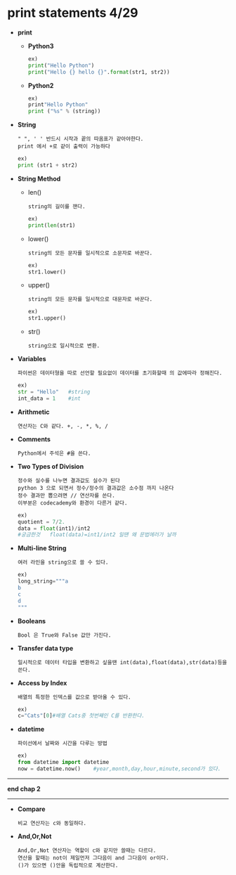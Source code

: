 print statements 4/29
=====================
* **print**

	*	**Python3**

			
		```python
		ex)
		print("Hello Python")
		print("Hello {} hello {}".format(str1, str2))
		```


	*	**Python2**


		```python
		ex)
		print"Hello Python"
		print ("%s" % (string))
		```

*	**String**

		" ", ' ' 반드시 시작과 끝의 따옴표가 같아야한다.
		print 에서 +로 같이 출력이 가능하다 

	```python		
	ex) 
	print (str1 + str2)
	```

*	**String Method**

	*	len()

			string의 길이를 잰다.


		```python
		ex)	
		print(len(str1)
		```

	*	lower()

			string의 모든 문자를 일시적으로 소문자로 바꾼다. 

		```python			
		ex)	
		str1.lower()
		```
	
	*	upper()

			string의 모든 문자를 일시적으로 대문자로 바꾼다.
		```python
		ex)
		str1.upper()
		```

	*	str()

			string으로 일시적으로 변환.


*	**Variables**

		파이썬은 데이터형을 따로 선언할 필요없이 데이터를 초기화할때 의 값에따라 정해진다. 

	```python
	ex)	
	str = "Hello"	#string
	int_data = 1	#int
	```

*	**Arithmetic**

		연산자는 C와 같다. +, -, *, %, /


*	**Comments**

		Python에서 주석은 #을 쓴다.


*	**Two Types of Division**

		정수와 실수를 나누면 결과값도 실수가 된다
		python 3 으로 되면서 정수/정수의 결과값은 소수점 까지 나온다
		정수 결과만 뽑으려면 // 연산자를 쓴다.
		이부분은 codecademy와 환경이 다른거 같다.

	```python
	ex)
	quotient = 7/2.
	data = float(int1)/int2
	#궁금한것	float(data)=int1/int2 일땐 왜 문법에러가 날까
	```

*	**Multi-line String**

		여러 라인을 string으로 쓸 수 있다.
	```python
	ex)	
	long_string="""a
	b
	c
	d
	"""
	```

*	**Booleans**

		Bool 은 True와 False 값만 가진다.

*	**Transfer data type**

		일시적으로 데이터 타입을 변환하고 싶을땐 int(data),float(data),str(data)등을 쓴다.

*	**Access by Index**

		배열의 특정한 인덱스를 값으로 받아올 수 있다.

	```python		
	ex)	
	c="Cats"[0]#배열 Cats중 첫번째인 C를 반환한다.
	```

*	**datetime**

		파이선에서 날짜와 시간을 다루는 방법 
	```python
	ex)
	from datetime import datetime
	now = datetime.now()	#year,month,day,hour,minute,second가 있다.
	```

***
**end chap 2**
***

*	**Compare**

		비교 연산자는 c와 동일하다.

*	**And,Or,Not**

		And,Or,Not 연산자는 역할이 c와 같지만 쓸때는 다르다.
		연산을 할때는 not이 제일먼저 그다음이 and 그다음이 or이다.
		()가 있으면 ()안을 독립적으로 계산한다.

